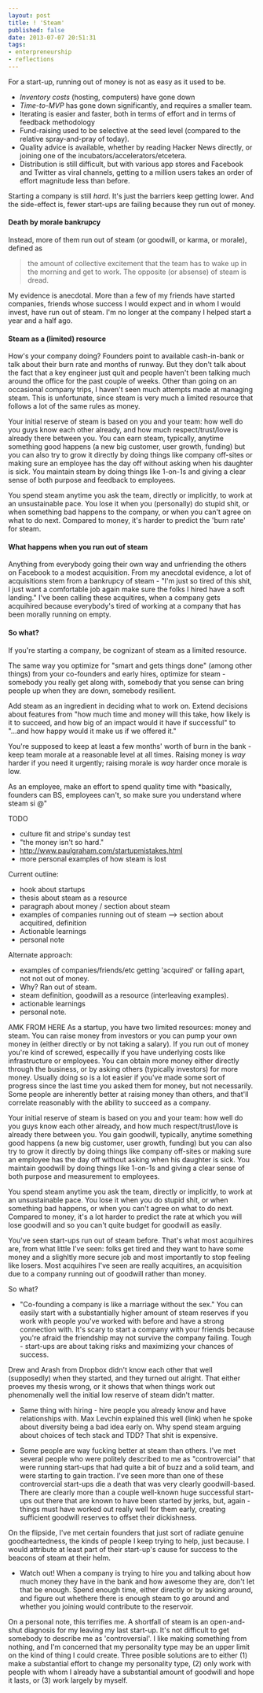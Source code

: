 ```yaml
---
layout: post
title: ! 'Steam'
published: false
date: 2013-07-07 20:51:31
tags:
- enterpreneurship
- reflections
---
```


For a start-up, running out of money is not as easy as it used to be.

- *Inventory costs* (hosting, computers) have gone down
- *Time-to-MVP* has gone down significantly, and requires a smaller team.
- Iterating is easier and faster, both in terms of effort and in terms of feedback methodology
- Fund-raising used to be selective at the seed level (compared to the relative spray-and-pray of today).
- Quality advice is available, whether by reading Hacker News directly, or joining one of the incubators/accelerators/etcetera.
- Distribution is still difficult, but with various app stores and Facebook and Twitter as viral channels, getting to a million users takes an order of effort magnitude less than before.

Starting a company is still *hard*. It's just the barriers keep getting lower.  And the side-effect is, fewer start-ups are failing because they run out of money.

#### Death by morale bankrupcy
Instead, more of them run out of steam (or goodwill, or karma, or morale), defined as

> the amount of collective excitement that the team has to wake up in the morning and get to work. The opposite (or absense) of steam is dread.

My evidence is anecdotal.  More than a few of my friends have started companies, friends whose success I would expect and in whom I would invest, have run out of steam. I'm no longer at the company I helped start a year and a half ago.

#### Steam as a (limited) resource

How's your company doing? Founders point to available cash-in-bank or talk about their burn rate and months of runway. But they don't talk about the fact that a key engineer just quit and people haven't been talking much around the office for the past couple of weeks. Other than going on an occasional company trips, I haven't seen much attempts made at managing steam.  This is unfortunate, since steam is very much a limited resource that follows a lot of the same rules as money.

Your initial reserve of steam is based on you and your team: how well do you guys know each other already, and how much respect/trust/love is already there between you.  You can earn steam, typically, anytime something good happens (a new big customer, user growth, funding) but you can also try to grow it directly by doing things like company off-sites or making sure an employee has the day off without asking when his daughter is sick. You maintain steam by doing things like 1-on-1s and giving a clear sense of both purpose and feedback to employees.

You spend steam anytime you ask the team, directly or implicitly, to work at an unsustainable pace. You lose it when you (personally) do stupid shit, or when something bad happens to the company, or when you can't agree on what to do next.  Compared to money, it's harder to predict the 'burn rate' for steam.

#### What happens when you run out of steam
Anything from everybody going their own way and unfriending the others on Facebook to a modest acquisition.  From my anecdotal evidence, a lot of acquisitions stem from a bankrupcy of steam - "I'm just so tired of this shit, I just want a comfortable job again make sure the folks I hired have a soft landing."  I've been calling these acquitires, when a company gets acquihired because everybody's tired of working at a company that has been morally running on empty.

#### So what?
If you're starting a company, be cognizant of steam as a limited resource.

The same way you optimize for "smart and gets things done" (among other things) from your co-founders and early hires, optimize for steam - somebody you really get along with, somebody that you sense can bring people up when they are down, somebody resilient.

Add steam as an ingredient in deciding what to work on. Extend decisions about features from "how much time and money will this take, how likely is it to succeed, and how big of an impact would it have if successful" to "...and how happy would it make us if we offered it."

You're supposed to keep at least a few months' worth of burn in the bank - keep team morale at a reasonable level at all times.  Raising money is *way* harder if you need it urgently; raising morale is *way* harder once morale is low.

As an employee, make an effort to spend quality time with *basically, founders can BS, employees can't, so make sure you understand where steam si @"


TODO
- culture fit and stripe's sunday test
- "the money isn't so hard."
- http://www.paulgraham.com/startupmistakes.html
- more personal examples of how steam is lost

Current outline:
- hook about startups
- thesis about steam as a resource
- paragraph about money / section about steam
- examples of companies running out of steam --> section about acquitired, definition
- Actionable learnings
- personal note

Alternate approach:
- examples of companies/friends/etc getting 'acquired' or falling apart, not not out of money.
- Why? Ran out of steam.
- steam definition, goodwill as a resource (interleaving examples).
- actionable learnings
- personal note.


AMK FROM HERE
As a startup, you have two limited resources: money and steam.  You can raise money from investors or you can pump your own money in (either directly or by not taking a salary).  If you run out of money you're kind of screwed, especailly if you have underlying costs like infrastructure or employees. You can obtain more money either directly through the business, or by asking others (typically investors) for more money. Usually doing so is a lot easier if you've made some sort of progress since the last time you asked them for money, but not necessarily.  Some people are inherently better at raising money than others, and that'll correlate reasonably with the ability to succeed as a company.

Your initial reserve of steam is based on you and your team: how well do you guys know each other already, and how much respect/trust/love is already there between you.  You gain goodwill, typically, anytime something good happens (a new big customer, user growth, funding) but you can also try to grow it directly by doing things like company off-sites or making sure an employee has the day off without asking when his daughter is sick. You maintain goodwill by doing things like 1-on-1s and giving a clear sense of both purpose and measurement to employees.

You spend steam anytime you ask the team, directly or implicitly, to work at an unsustainable pace. You lose it when you do stupid shit, or when something bad happens, or when you can't agree on what to do next.  Compared to money, it's a lot harder to predict the rate at which you will lose goodwill and so you can't quite budget for goodwill as easily.

You've seen start-ups run out of steam before.  That's what most acquihires are, from what little I've seen: folks get tired and they want to have some money and a slighltly more secure job and most importantly to stop feeling like losers. Most acquihires I've seen are really acquitires, an acquisition due to a company running out of goodwill rather than money.

So what?
- "Co-founding a company is like a marriage without the sex." You can easily start with a substantially higher amount of steam reserves if you work with people you've worked with before and have a strong connection with. It's scary to start a company with your friends because you're afraid the friendship may not survive the company failing. Tough - start-ups are about taking risks and maximizing your chances of success.

Drew and Arash from Dropbox didn't know each other that well (supposedly) when they started, and they turned out alright. That either proeves my thesis wrong, or it shows that when things work out phenomenally well the initial low reserve of steam didn't matter.

- Same thing with hiring - hire people you already know and have relationships with. Max Levchin explained this well (link) when he spoke about diversity being a bad idea early on.  Why spend steam arguing about choices of tech stack and TDD?  That shit is expensive.

- Some people are way fucking better at steam than others. I've met several people who were politely described to me as "controvercial" that were running start-ups that had quite a bit of buzz and a solid team, and were starting to gain traction. I've seen more than one of these controvercial start-ups die a death that was very clearly goodwill-based.  There are clearly more than a couple well-known huge successful start-ups out there that are known to have been started by jerks, but, again - things must have worked out really well for them early, creating sufficient goodwill reserves to offset their dickishness.

On the flipside, I've met certain founders that just sort of radiate genuine goodheartedness, the kinds of people I keep trying to help, just because. I would attribute at least part of their start-up's cause for success to the beacons of steam at their helm.

- Watch out!  When a company is trying to hire you and talking about how much money they have in the bank and how awesome they are, don't let that be enough. Spend enough time, either directly or by asking around, and figure out whethere there is enough steam to go around and whether you joining would contribute to the reservoir.

On a personal note, this terrifies me.  A shortfall of steam is an open-and-shut diagnosis for my leaving my last start-up. It's not difficult to get somebody to describe me as 'controversial'.  I like making something from nothing, and I'm concerned that my personality type may be an upper limit on the kind of thing I could create.  Three posible solutions are to either (1) make a substantial effort to change my personality type, (2) only work with people with whom I already have a substantial amount of goodwill and hope it lasts, or (3) work largely by myself.
